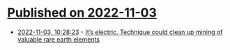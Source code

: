 # [Published on 2022-11-03](index.md)

* [2022-11-03, 10:28:23](https://news.ycombinator.com/item?id=33449108) - [It’s electric. Technique could clean up mining of valuable rare earth elements](https://www.science.org/content/article/it-s-electric-technique-could-clean-mining-valuable-rare-earth-elements)
